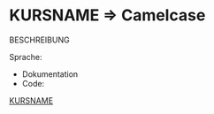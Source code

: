 KURSNAME => Camelcase
==============================
 
BESCHREIBUNG

Sprache: 
- Dokumentation
- Code: 

[KURSNAME](KURSURL) 

